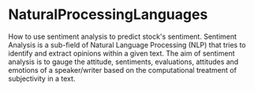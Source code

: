 # NaturalProcessingLanguages
How to use sentiment analysis to predict stock's sentiment. 
Sentiment Analysis is a sub-field of Natural Language Processing (NLP) that tries to identify and extract opinions within a given text. The aim of sentiment analysis is to gauge the attitude, sentiments, evaluations, attitudes and emotions of a speaker/writer based on the computational treatment of subjectivity in a text.

